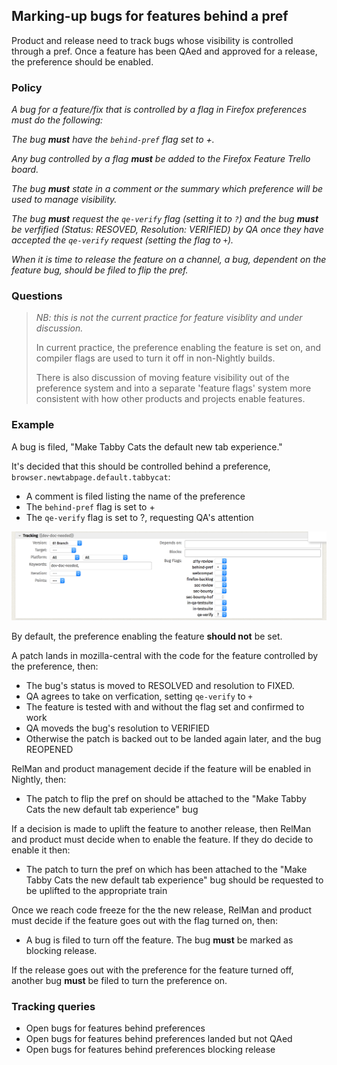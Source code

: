 ## Marking-up bugs for features behind a pref

Product and release need to track bugs whose visibility is controlled through a pref. Once a feature has been QAed and approved for a release, the preference should be enabled. 

### Policy

_A bug for a feature/fix that is controlled by a flag in Firefox preferences must do the following:_

_The bug **must** have the `behind-pref` flag set to +._

_Any bug controlled by a flag **must** be added to the Firefox Feature Trello board._

_The bug **must** state in a comment or the summary which preference will be used to manage visibility._

_The bug **must** request the `qe-verify` flag (setting it to `?`) and the bug **must** be verfified (Status: RESOVED, Resolution: VERIFIED) by QA once they have accepted the `qe-verify` request (setting the flag to `+`)._

_When it is time to release the feature on a channel, a bug, dependent on the feature bug, should be filed to flip the pref._

### Questions

> _NB: this is not the current practice for feature visiblity and under discussion._
>
> In current practice, the preference enabling the feature is set on, and compiler flags are used to turn it off in non-Nightly  builds.
>
> There is also discussion of moving feature visibility out of the preference system and into a separate 'feature flags' system more consistent with how other products and projects enable features.

### Example

A bug is filed, "Make Tabby Cats the default new tab experience." 

It's decided that this should be controlled behind a preference, `browser.newtabpage.default.tabbycat`:

*   A comment is filed listing the name of the preference
*   The `behind-pref` flag is set to +
*   The `qe-verify` flag is set to ?, requesting QA's attention

![Screenshot of Bugzilla with tracking pane open for editing displaying the behind-pref and qe-verify flags](/public/images/feature-flags-editing-in-bmo.png)

By default, the preference enabling the feature **should not** be set.

A patch lands in mozilla-central with the code for the feature controlled by the preference, then:

*   The bug's status is moved to RESOLVED and resolution to FIXED.
*   QA agrees to take on verfication, setting `qe-verify` to `+`
*   The feature is tested with and without the flag set and confirmed to work
*   QA moveds the bug's resolution to VERIFIED
*   Otherwise the patch is backed out to be landed again later, and the bug REOPENED

RelMan and product management decide if the feature will be enabled in Nightly, then:

*   The patch to flip the pref on should be attached to the "Make Tabby Cats the new default tab experience" bug

If a decision is made to uplift the feature to another release, then RelMan and product must decide when to enable the feature. If they do decide to enable it then:

*   The patch to turn the pref on which has been attached to the "Make Tabby Cats the new default tab experience" bug should be requested to be uplifted to the appropriate train

Once we reach code freeze for the the new release, RelMan and product must decide if the feature goes out with the flag turned on, then:

*   A bug is filed to turn off the feature. The bug **must** be marked as blocking release.

If the release goes out with the preference for the feature turned off, another bug **must** be filed to turn the preference on.

### Tracking queries

*   Open bugs for features behind preferences
*   Open bugs for features behind preferences landed but not QAed
*   Open bugs for features behind preferences blocking release
